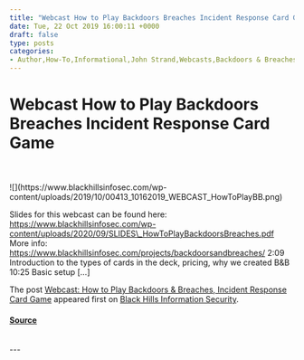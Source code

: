 ```yaml
---
title: "Webcast How to Play Backdoors Breaches Incident Response Card Game"
date: Tue, 22 Oct 2019 16:00:11 +0000
draft: false
type: posts
categories: 
- Author,How-To,Informational,John Strand,Webcasts,Backdoors & Breaches,john strand
---
```

# Webcast How to Play Backdoors Breaches Incident Response Card Game

<br/>

<br/>
![](https://www.blackhillsinfosec.com/wp-content/uploads/2019/10/00413_10162019_WEBCAST_HowToPlayBB.png)

Slides for this webcast can be found here: https://www.blackhillsinfosec.com/wp-content/uploads/2020/09/SLIDES\_HowToPlayBackdoorsBreaches.pdf More info: https://www.blackhillsinfosec.com/projects/backdoorsandbreaches/ 2:09 Introduction to the types of cards in the deck, pricing, why we created B&B 10:25 Basic setup \[…\]

The post [Webcast: How to Play Backdoors & Breaches, Incident Response Card Game](https://www.blackhillsinfosec.com/webcast-how-to-play-backdoors-breaches-incident-response-card-game/) appeared first on [Black Hills Information Security](https://www.blackhillsinfosec.com).

#### [Source](https://www.blackhillsinfosec.com/webcast-how-to-play-backdoors-breaches-incident-response-card-game/)

<br/>
---
